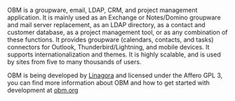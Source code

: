 OBM is a groupware, email, LDAP, CRM, and project management application. It is mainly used as an Exchange or Notes/Domino groupware and mail server replacement, as an LDAP directory, as a contact and customer database, as a project management tool, or as any combination of these functions. It provides groupware (calendars, contacts, and tasks) connectors for Outlook, Thunderbird/Lightning, and mobile devices. It supports internationalization and themes. It is highly scalable, and is used by sites from five to many thousands of users.

OBM is being developed by [Linagora](http://www.linagora.com/) and licensed under the Affero GPL 3, you can find more information about OBM and how to get started with development at [obm.org](http://obm.org/)
